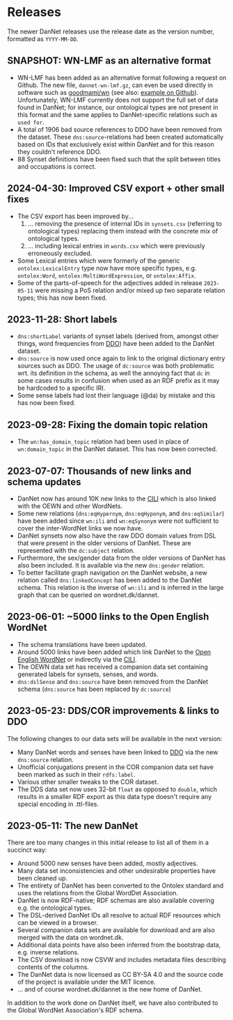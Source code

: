 # Releases
The newer DanNet releases use the release date as the version number, formatted as `YYYY-MM-DD`.

## **SNAPSHOT**: WN-LMF as an alternative format
* WN-LMF has been added as an alternative format following a request on Github. The new file, `dannet-wn-lmf.gz`, can even be used directly in software such as  [goodmami/wn](https://github.com/goodmami/wn) (see also:  [example on Github](https://github.com/kuhumcst/DanNet/blob/master/examples/wn_lmf_query.py)). Unfortunately, WN-LMF currently does not support the full set of data found in DanNet; for instance, our ontological types are not present in this format and the same applies to DanNet-specific relations such as `used for`.
* A total of 1906 bad source references to DDO have been removed from the dataset. These `dns:source`-relations had been created automatically based on IDs that exclusively exist within DanNet and for this reason they couldn't reference DDO.
* 88 Synset definitions have been fixed such that the split between titles and occupations is correct.

## **2024-04-30**: Improved CSV export + other small fixes
* The CSV export has been improved by...
  1. ... removing the presence of internal IDs in `synsets.csv` (referring to ontological types) replacing them instead with the concrete mix of ontological types.
  2. ... including lexical entries in `words.csv` which were previously erroneously excluded. 
* Some Lexical entries which were formerly of the generic `ontolex:LexicalEntry` type now have more specific types, e.g. `ontolex:Word`, `ontolex:MultiWordExpression`, or `ontolex:Affix`.
* Some of the parts-of-speech for the adjectives added in release `2023-05-11` were missing a PoS relation and/or mixed up two separate relation types; this has now been fixed.

## **2023-11-28**: Short labels
* `dns:shortLabel` variants of synset labels (derived from, amongst other things, word frequencies from [DDO](https://ordnet.dk/ddo)) have been added to the DanNet dataset.
* `dns:source` is now used once again to link to the original dictionary entry sources such as DDO. The usage of `dc:source` was both problematic wrt. its definition in the schema, as well the annoying fact that `dc` in some cases results in confusion when used as an RDF prefix as it may be hardcoded to a specific IRI.
* Some sense labels had lost their language (@da) by mistake and this has now been fixed.

## **2023-09-28**: Fixing the domain topic relation
* The `wn:has_domain_topic` relation had been used in place of `wn:domain_topic` in the DanNet dataset. This has now been corrected.

## **2023-07-07**: Thousands of new links and schema updates
* DanNet now has around 10K new links to the [CILI](https://github.com/globalwordnet/cili) which is also linked with the OEWN and other WordNets.
* Some new relations (`dns:eqHypernym`, `dns:eqHyponym`, and `dns:eqSimilar`) have been added since `wn:ili` and `wn:eqSynonym` were not sufficient to cover the inter-WordNet links we now have.
* DanNet synsets now also have the raw DDO domain values from DSL that were present in the older versions of DanNet. These are represented with the `dc:subject` relation.
* Furthermore, the sex/gender data from the older versions of DanNet has also been included. It is available via the new `dns:gender` relation.
* To better facilitate graph navigation on the DanNet website, a new relation called `dns:linkedConcept` has been added to the DanNet schema. This relation is the inverse of `wn:ili` and is inferred in the large graph that can be queried on wordnet.dk/dannet.

## **2023-06-01**: ~5000 links to the Open English WordNet
* The schema translations have been updated.
* Around 5000 links have been added which link DanNet to the [Open English WordNet](https://github.com/globalwordnet/english-wordnet) or indirectly via the [CILI](https://github.com/globalwordnet/cili).
* The OEWN data set has received a companion data set containing generated labels for synsets, senses, and words.
* `dns:dslSense` and `dns:source` have been removed from the DanNet schema (`dns:source` has been replaced by `dc:source`)

## **2023-05-23**: DDS/COR improvements & links to DDO
The following changes to our data sets will be available in the next version:

* Many DanNet words and senses have been linked to [DDO](https://ordnet.dk/ddo) via the new `dns:source` relation.
* Unofficial conjugations present in the COR companion data set have been marked as such in their `rdfs:label`.
* Various other smaller tweaks to the COR dataset.
* The DDS data set now uses 32-bit `float` as opposed to `double`, which results in a smaller RDF export as this data type doesn't require any special encoding in .ttl-files.

## **2023-05-11**: The new DanNet
There are too many changes in this initial release to list all of them in a succinct way:

* Around 5000 new senses have been added, mostly adjectives.
* Many data set inconsistencies and other undesirable properties have been cleaned up.
* The entirety of DanNet has been converted to the Ontolex standard and uses the relations from the Global WordDet Association.
* DanNet is now RDF-native; RDF schemas are also available covering e.g. the ontological types.
* The DSL-derived DanNet IDs all resolve to actual RDF resources which can be viewed in a browser.
* Several companion data sets are available for download and are also merged with the data on wordnet.dk.
* Additional data points have also been inferred from the bootstrap data, e.g. inverse relations.
* The CSV download is now CSVW and includes metadata files describing contents of the columns.
* The DanNet data is now licensed as CC BY-SA 4.0 and the source code of the project is available under the MIT licence.
* ... and of course wordnet.dk/dannet is the new home of DanNet.

In addition to the work done on DanNet itself, we have also contributed to the Global WordNet Association's RDF schema.
